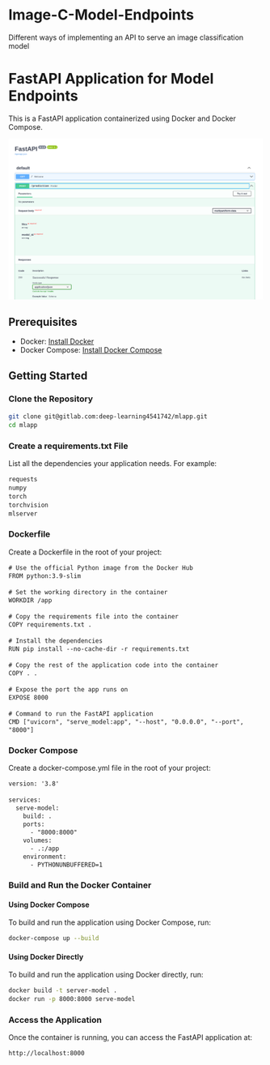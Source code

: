 # Image-C-Model-Endpoints
Different ways of implementing an API to serve an image classification model
# FastAPI Application for Model Endpoints

This is a FastAPI application containerized using Docker and Docker Compose.

![FastAPI Logo](assets/serve_model.png)


## Prerequisites

- Docker: [Install Docker](https://docs.docker.com/get-docker/)
- Docker Compose: [Install Docker Compose](https://docs.docker.com/compose/install/)

## Getting Started

### Clone the Repository

```sh
git clone git@gitlab.com:deep-learning4541742/mlapp.git
cd mlapp
```

### Create a requirements.txt File
List all the dependencies your application needs. For example:

```txt
requests
numpy
torch
torchvision 
mlserver
```

### Dockerfile
Create a Dockerfile in the root of your project:

```docker
# Use the official Python image from the Docker Hub
FROM python:3.9-slim

# Set the working directory in the container
WORKDIR /app

# Copy the requirements file into the container
COPY requirements.txt .

# Install the dependencies
RUN pip install --no-cache-dir -r requirements.txt

# Copy the rest of the application code into the container
COPY . .

# Expose the port the app runs on
EXPOSE 8000

# Command to run the FastAPI application
CMD ["uvicorn", "serve_model:app", "--host", "0.0.0.0", "--port", "8000"]

```

### Docker Compose
Create a docker-compose.yml file in the root of your project:

```docker compose
version: '3.8'

services:
  serve-model:
    build: .
    ports:
      - "8000:8000"
    volumes:
      - .:/app
    environment:
      - PYTHONUNBUFFERED=1
```


### Build and Run the Docker Container
#### Using Docker Compose

To build and run the application using Docker Compose, run:

```sh
docker-compose up --build
```

#### Using Docker Directly
To build and run the application using Docker directly, run:

```bash
docker build -t server-model .
docker run -p 8000:8000 serve-model
```


### Access the Application
Once the container is running, you can access the FastAPI application at:

```txt
http://localhost:8000
```